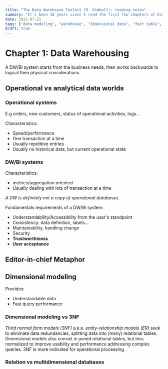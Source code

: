 ```yaml
---
title: "The Data Warehouse Toolkit (R. Kimball): reading notes"
summary: "It's been 10 years since I read the first few chapters of Kimball's data warehousing bible. It would have been smart to take notes at the time. Better late than never!"
date: 2022-07-21
tags: ["data modeling", "warehouse", "dimensional data", "fact table", "data engineering"]
draft: true
---
```


# Chapter 1: Data Warehousing

A DW/BI system starts from the business needs, then works backwards to logical then physical considerations.

## Operational vs analytical data worlds

### Operational systems

E.g orders, new customers, status of operational activities, logs...

Characteristics:
* Speed/performance
* One transaction at a time
* Usually repetitive entries
* Usually no historical data, but current operational state

### DW/BI systems

Characteristics:
* metrics/aggregation oriented
* Usually dealing with lots of transaction at a time

*A DW is definitely not a copy of operational databases.*

Fundamentals requirements of a DW/BI system:
* Understandability/Accessibility from the user's standpoint
* Consistency: data definition, labels...
* Maintainability, handling change
* Security
* **Trustworthiness**
* **User acceptance**

## Editor-in-chief Metaphor

## Dimensional modeling

Provides:
* Understandable data
* Fast query performance

### Dimensional modeling vs 3NF

*Third normal form models (3NF)* a.k.a. *entity-relationship models (ER)* seek to eliminate data redundancies, splitting data into (many) relational tables. Dimensional models also consist in joined relational tables, but less normalized to improve usability and performance addressing complex queries. 3NF is more indicated for operational processing.

### Relation vs multidimensional databases



